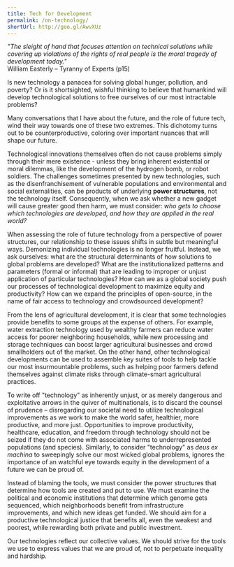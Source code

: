 ```yaml
---
title: Tech for Development
permalink: /on-technology/
shortUrl: http://goo.gl/AwvXUz
---
```


<i>"The sleight of hand that focuses attention on technical solutions while covering up violations of the rights of real people is the moral tragedy of development today." </i>  
William Easterly – Tyranny of Experts (p15)  

Is new technology a panacea for solving global hunger, pollution, and poverty? Or is it shortsighted, wishful thinking to believe that humankind will develop technological solutions to free ourselves of our most intractable problems?  

Many conversations that I have about the future, and the role of future tech, wind their way towards one of these two extremes. This dichotomy turns out to be counterproductive, coloring over important nuances that will shape our future.  

<!--more-->
Technological innovations themselves often do not cause problems simply through their mere existence - unless they bring inherent existential or moral dilemmas, like the development of the hydrogen bomb, or robot soldiers. The challenges sometimes presented by new technologies, such as the disenfranchisement of vulnerable populations and environmental and social externalities, can be products of underlying <strong>power structures</strong>, not the technology itself. Consequently, when we ask whether a new gadget will cause greater good then harm, we must consider: <i>who gets to choose which technologies are developed, and how they are applied in the real world?</i>

When assessing the role of future technology from a perspective of power structures, our relationship to these issues shifts in subtle but meaningful ways. Demonizing individual technologies is no longer fruitful. Instead, we ask ourselves: what are the structural determinants of how solutions to global problems are developed? What are the institutionalized patterns and parameters (formal or informal) that are leading to improper or unjust application of particular technologies? How can we as a global society push our processes of technological development to maximize equity and productivity? How can we expand the principles of open-source, in the name of fair access to technology and crowdsourced development?

From the lens of agricultural development, it is clear that some technologies provide benefits to some groups at the expense of others. For example, water extraction technology used by wealthy farmers can reduce water access for poorer neighboring households, while new processing and storage techniques can boost larger agricultural businesses and crowd smallholders out of the market. On the other hand, other technological developments can be used to assemble key suites of tools to help tackle our most insurmountable problems, such as helping poor farmers defend themselves against climate risks through climate-smart agricultural practices. 

To write off "technology" as inherently unjust, or as merely dangerous and exploitative arrows in the quiver of multinationals, is to discard the counsel of prudence – disregarding our societal need to utilize technological improvements as we work to make the world safer, healthier, more productive, and more just. Opportunities to improve productivity, healthcare, education, and freedom through technology should not be seized if they do not come with associated harms to underrepresented populations (and species). Similarly, to consider "technology" as <i>deus ex machina</i> to sweepingly solve our most wicked global problems, ignores the importance of an watchful eye towards equity in the development of a future we can be proud of.

Instead of blaming the tools, we must consider the power structures that determine how tools are created and put to use. We must examine the political and economic institutions that determine which genome gets sequenced, which neighborhoods benefit from infrastructure improvements, and which new ideas get funded. We should aim for a productive technological justice that benefits all, even the weakest and poorest, while rewarding both private and public investment. 

Our technologies reflect our collective values. We should strive for the tools we use to express values that we are proud of, not to perpetuate inequality and hardship.

